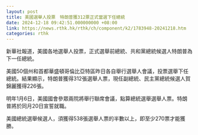 ```yaml
---
layout: post
title: 美國選舉人投票　特朗普獲312票正式當選下任總統
date: 2024-12-18 09:42:51.000000000 +08:00
link: https://news.rthk.hk/rthk/ch/component/k2/1783948-20241218.htm
categories: rthk
---
```


新華社報道，美國各地選舉人投票，正式選舉前總統、共和黨總統候選人特朗普為下一任總統。

美國50個州和首都華盛頓哥倫比亞特區昨日各自舉行選舉人會議，投票選舉下任總統。結果顯示，特朗普獲得312張選舉人票，現任副總統、民主黨總統候選人賀錦麗獲得226張。

明年1月6日，美國國會參眾兩院將舉行聯席會議，點算總統選舉選舉人票。特朗普將於同月20日宣誓就職。

美國總統選舉候選人，須獲得538張選舉人票的半數以上，即至少270票才能獲勝。
